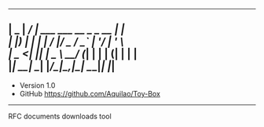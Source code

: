  ____  _____ ____                           _       
|  _ \|  ___/ ___|  ___  ___  __ _ _ __ ___| |__    
| |_) | |_ | |     / __|/ _ \/ _` | '__/ __| '_ \  
|  _ <|  _|| |___  \__ \  __/ (_| | | | (__| | | |  
|_| \_\_|   \____| |___/\___|\__,_|_|  \___|_| |_|  
--------------------------------------------------
* Version  1.0
* GitHub   https://github.com/Aquilao/Toy-Box
--------------------------------------------------

RFC documents downloads tool

